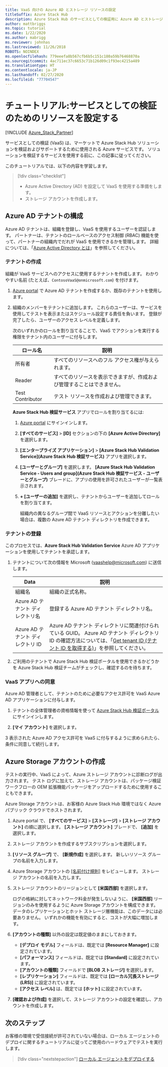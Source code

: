 ```yaml
---
title: VaaS 向けの Azure AD とストレージ リソースの設定
titleSuffix: Azure Stack Hub
description: Azure Stack Hub のサービスとしての検証用に Azure AD とストレージ リソースを設定する方法について説明します。
author: mattbriggs
ms.topic: tutorial
ms.date: 1/22/2020
ms.author: mabrigg
ms.reviewer: johnhas
ms.lastreviewed: 11/26/2018
ROBOTS: NOINDEX
ms.openlocfilehash: 779eeefa8b567cfb6b5c151c180a59b76468870a
ms.sourcegitcommit: 4ac711ec37c6653c71b126d09c1f93ec4215a489
ms.translationtype: HT
ms.contentlocale: ja-JP
ms.lasthandoff: 02/27/2020
ms.locfileid: "77704547"
---
```

# <a name="tutorial-set-up-resources-for-validation-as-a-service"></a>チュートリアル:サービスとしての検証のためのリソースを設定する

[!INCLUDE [Azure_Stack_Partner](./includes/azure-stack-partner-appliesto.md)]

サービスとしての検証 (VaaS) は、マーケットで Azure Stack Hub ソリューションを検証およびサポートするために使用される Azure サービスです。 ソリューションを検証するサービスを使用する前に、この記事に従ってください。

このチュートリアルでは、以下の内容を学習します。

> [!div class="checklist"]
> * Azure Active Directory (AD) を設定して VaaS を使用する準備をします。
> * ストレージ アカウントを作成します。

## <a name="configure-an-azure-ad-tenant"></a>Azure AD テナントの構成

Azure AD テナントは、組織を登録し、VaaS を使用するユーザーを認証します。 パートナーは、テナントのロールベースのアクセス制御 (RBAC) 機能を使って、パートナーの組織内でだれが VaaS を使用できるかを管理します。 詳細については、「[Azure Active Directory とは](https://docs.microsoft.com/azure/active-directory/fundamentals/active-directory-whatis)」を参照してください。

### <a name="create-a-tenant"></a>テナントの作成

組織が VaaS サービスへのアクセスに使用するテナントを作成します。 わかりやすい名前 (たとえば、`ContosoVaaS@onmicrosoft.com`) を付けます。

1. [Azure portal](https://portal.azure.com) で Azure AD テナントを作成するか、既存のテナントを使用します。 <!-- For instructions on creating new Azure AD tenants, see [Get started with Azure AD](https://docs.microsoft.com/azure/active-directory/get-started-azure-ad). -->

2. 組織のメンバーをテナントに追加します。 これらのユーザーは、サービスを使用してテストを表示またはスケジュール設定する責任を負います。 登録が完了したら、ユーザーのアクセス レベルを定義します。

    次のいずれかのロールを割り当てることで、VaaS でアクションを実行する権限をテナント内のユーザーに付与します。

    | ロール名 | 説明 |
    |---------------------|------------------------------------------|
    | 所有者 | すべてのリソースへのフル アクセス権が与えられます。 |
    | Reader | すべてのリソースを表示できますが、作成および管理することはできません。 |
    | Test Contributor | テスト リソースを作成および管理できます。 |

    **Azure Stack Hub 検証サービス** アプリでロールを割り当てるには:

   1. [Azure portal](https://portal.azure.com) にサインインします。
   2. **[すべてのサービス]**  >  **[ID]** セクションの下の **[Azure Active Directory]** を選択します。
   3. **[エンタープライズ アプリケーション]**  >  **[Azure Stack Hub Validation Service]\(Azure Stack Hub 検証サービス\)** アプリを選択します。
   4. **[ユーザーとグループ]** を選択します。 **[Azure Stack Hub Validation Service - Users and group]\(Azure Stack Hub 検証サービス - ユーザーとグループ\)** ブレードに、アプリの使用を許可されたユーザーが一覧表示されます。
   5. **+ [ユーザーの追加]** を選択し、テナントからユーザーを追加してロールを割り当てます。

      組織内の異なるグループ間で VaaS リソースとアクションを分離したい場合は、複数の Azure AD テナント ディレクトリを作成できます。

### <a name="register-your-tenant"></a>テナントの登録

このプロセスでは、**Azure Stack Hub Validation Service** Azure AD アプリケーションを使用してテナントを承認します。

1. テナントについて次の情報を Microsoft ([vaashelp@microsoft.com](mailto:vaashelp@microsoft.com)) に送信します。

    | Data | 説明 |
    |--------------------------------|---------------------------------------------------------------------------------------------|
    | 組織名 | 組織の正式名称。 |
    | Azure AD テナント ディレクトリ名 | 登録する Azure AD テナント ディレクトリ名。 |
    | Azure AD テナント ディレクトリ ID | Azure AD テナント ディレクトリに関連付けられている GUID。 Azure AD テナント ディレクトリ ID の確認方法については、「[Get tenant ID (テナント ID を取得する)](https://docs.microsoft.com/azure/azure-resource-manager/resource-group-create-service-principal-portal#get-values-for-signing-in)」を参照してください。 |

2. ご利用のテナントで Azure Stack Hub 検証ポータルを使用できるかどうかを Azure Stack Hub 検証チームがチェックし、確認するのを待ちます。

### <a name="consent-to-the-vaas-app"></a>VaaS アプリへの同意

Azure AD 管理者として、テナントのために必要なアクセス許可を VaaS Azure AD アプリケーションに付与します。

1. テナントの全体管理者の資格情報を使って [Azure Stack Hub 検証ポータル](https://azurestackvalidation.com/)にサインインします。

2. **[マイ アカウント]** を選択します。

3 表示された Azure AD アクセス許可を VaaS に付与するように求められたら、条件に同意して続行します。

## <a name="create-an-azure-storage-account"></a>Azure Storage アカウントの作成

テストの実行中、VaaS によって、Azure ストレージ アカウントに診断ログが出力されます。 テスト ログに加えて、ストレージ アカウントは、パッケージ検証ワークフローの OEM 拡張機能パッケージをアップロードするために使用することもできます。

Azure Storage アカウントは、お客様の Azure Stack Hub 環境ではなく Azure パブリック クラウドでホストされます。

1. Azure portal で、 **[すべてのサービス]**  >  **[ストレージ]**  >  **[ストレージ アカウント]** の順に選択します。 **[ストレージ アカウント]** ブレードで、 **[追加]** を選択します。

2. ストレージ アカウントを作成するサブスクリプションを選択します。

3. **[リソース グループ]** で、 **[新規作成]** を選択します。 新しいリソース グループの名前を入力します。

4. Azure Storage アカウントの [[名前付け規則]](/azure/cloud-adoption-framework/ready/azure-best-practices/naming-and-tagging#storage) をレビューします。 ストレージ アカウントの名前を入力します。

5. ストレージ アカウントのリージョンとして **[米国西部]** を選択します。

    ログの格納に対してネットワーク料金が発生しないように、 **[米国西部]** リージョンのみを使用するように Azure Storage アカウントを構成できます。 データのレプリケーションとホット ストレージ層機能は、このデータには必要ありません。 いずれかの機能を有効にすると、コストが大幅に増加します。

6. **[アカウントの種類]** 以外の設定は既定値のままにしておきます。

    - **[デプロイ モデル]** フィールドは、既定では **[Resource Manager]** に設定されています。
    - **[パフォーマンス]** フィールドは、既定では **[Standard]** に設定されています。
    - **[アカウントの種類]** フィールドで **[BLOB ストレージ]** を選択します。
    - **[レプリケーション]** フィールドは、既定では **[ローカル冗長ストレージ (LRS)]** に設定されています。
    - **[アクセス レベル]** は、既定では **[ホット]** に設定されています。

7. **[確認および作成]** を選択して、ストレージ アカウントの設定を確認し、アカウントを作成します。

## <a name="next-steps"></a>次のステップ

お客様の環境で受信接続が許可されていない場合は、ローカル エージェントのデプロイに関するチュートリアルに従ってご使用のハードウェアでテストを実行します。

> [!div class="nextstepaction"]
> [ローカル エージェントをデプロイする](azure-stack-vaas-local-agent.md)
